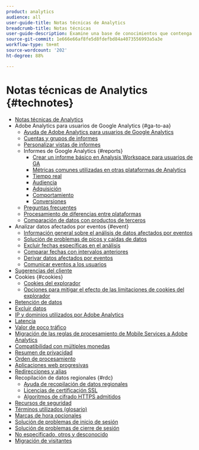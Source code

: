 ```yaml
---
product: analytics
audience: all
user-guide-title: Notas técnicas de Analytics
breadcrumb-title: Notas técnicas
user-guide-description: Examine una base de conocimientos que contenga artículos útiles que no pertenezcan a una herramienta o componente específico de Analytics.
source-git-commit: 1e666e66af8fe5d8fdefbd84a4073556993a5a3e
workflow-type: tm+mt
source-wordcount: '202'
ht-degree: 88%

---
```



# Notas técnicas de Analytics {#technotes}

+ [Notas técnicas de Analytics](home.md)
+ Adobe Analytics para usuarios de Google Analytics {#ga-to-aa}
   + [Ayuda de Adobe Analytics para usuarios de Google Analytics](ga-to-aa/home.md)
   + [Cuentas y grupos de informes](ga-to-aa/accounts.md)
   + [Personalizar vistas de informes](ga-to-aa/customization.md)
   + Informes de Google Analytics {#reports}
      + [Crear un informe básico en Analysis Workspace para usuarios de GA](ga-to-aa/reports/create-report.md)
      + [Métricas comunes utilizadas en otras plataformas de Analytics](ga-to-aa/reports/common-metrics.md)
      + [Tiempo real](ga-to-aa/reports/realtime-reports.md)
      + [Audiencia](ga-to-aa/reports/audience-reports.md)
      + [Adquisición](ga-to-aa/reports/acquisition-reports.md)
      + [Comportamiento](ga-to-aa/reports/behavior-reports.md)
      + [Conversiones](ga-to-aa/reports/conversions-reports.md)
   + [Preguntas frecuentes](ga-to-aa/faq.md)
   + [Procesamiento de diferencias entre plataformas](ga-to-aa/processing-differences.md)
   + [Comparación de datos con productos de terceros](ga-to-aa/compare-data.md)
+ Analizar datos afectados por eventos {#event}
   + [Información general sobre el análisis de datos afectados por eventos](event/overview.md)
   + [Solución de problemas de picos y caídas de datos](event/spikes-drops.md)
   + [Excluir fechas específicas en el análisis](event/segments.md)
   + [Comparar fechas con intervalos anteriores](event/compare-dates.md)
   + [Derivar datos afectados por eventos](event/calcmetrics.md)
   + [Comunicar eventos a los usuarios](event/communicate.md)
+ [Sugerencias del cliente](client-hints.md)
+ Cookies {#cookies}
   + [Cookies del explorador](cookies/cookies.md)
   + [Opciones para mitigar el efecto de las limitaciones de cookies del explorador](cookies/cookieless.md)
+ [Retención de datos](data-retention.md)
+ [Excluir datos](exclude-data.md)
+ [IP y dominios utilizados por Adobe Analytics](ip-addresses.md)
+ [Latencia](latency.md)
+ [Valor de poco tráfico](low-traffic.md)
+ [Migración de las reglas de procesamiento de Mobile Services a Adobe Analytics](migrate-mobile.md)
+ [Compatibilidad con múltiples monedas](multicurrency.md)
+ [Resumen de privacidad](privacy-overview.md)
+ [Orden de procesamiento](processing-order.md)
+ [Aplicaciones web progresivas](pwa.md)
+ [Redirecciones y alias](redirects.md)
+ Recopilación de datos regionales {#rdc}
   + [Ayuda de recopilación de datos regionales](rdc/regional-data-collection.md)
   + [Licencias de certificación SSL](rdc/ssl-cert-licensing.md)
   + [Algoritmos de cifrado HTTPS admitidos](rdc/encryption-algos.md)
+ [Recursos de seguridad](security.md)
+ [Términos utilizados (glosario)](terms.md)
+ [Marcas de hora opcionales](timestamps-optional.md)
+ [Solución de problemas de inicio de sesión](troubleshoot-login.md)
+ [Solución de problemas de cierre de sesión](troubleshoot-sessions.md)
+ [No especificado, otros y desconocido](unspecified.md)
+ [Migración de visitantes](visitor-migration.md)
